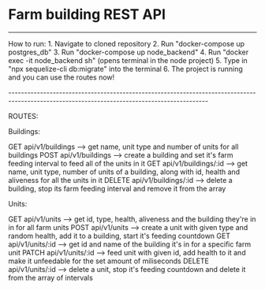 <h1>Farm building REST API</h1>

---------------------------------------------------------------------------------------------------------------------------------------------
<p>
How to run:
    1. Navigate to cloned repository
    2. Run "docker-compose up postgres_db"
    3. Run "docker-compose up node_backend"
    4. Run "docker exec -it node_backend sh" (opens terminal in the node project)
    5. Type in "npx sequelize-cli db:migrate" into the terminal
    6. The project is running and you can use the routes now!
</p>
---------------------------------------------------------------------------------------------------------------------------------------------
<p>
ROUTES:

Buildings:

GET api/v1/buildings --> get name, unit type and number of units for all buildings
POST api/v1/buildings --> create a building and set it's farm feeding interval to feed all of the units in it
GET api/v1/buildings/:id --> get name, unit type, number of units of a building, along with id, health and aliveness for all the units in it
DELETE api/v1/buildings/:id --> delete a building, stop its farm feeding interval and remove it from the array

Units:

GET api/v1/units --> get id, type, health, aliveness and the building they're in in for all farm units
POST api/v1/units --> create a unit with given type and random health, add it to a building, start it's feeding countdown
GET api/v1/units/:id --> get id and name of the building it's in for a specific farm unit
PATCH api/v1/units/:id --> feed unit with given id, add health to it and make it unfeedable for the set amount of miliseconds
DELETE api/v1/units/:id --> delete a unit, stop it's feeding countdown and delete it from the array of intervals
</p>
